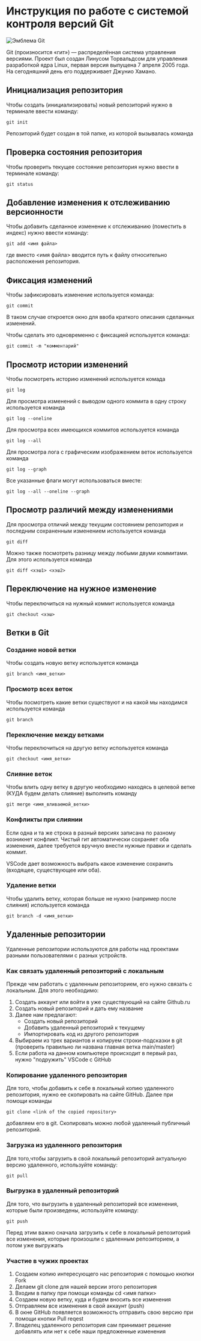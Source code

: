 # **Инструкция по работе с системой контроля версий Git**

![Эмблема Git](git.jpg)

Git (произносится «гит») — распределённая система управления версиями. Проект был создан Линусом Торвальдсом для управления разработкой ядра Linux, первая версия выпущена 7 апреля 2005 года. На сегодняшний день его поддерживает Джунио Хамано.

## Инициализация репозитория

Чтобы создать (инициализировать) новый репозиторий нужно в терминале ввести команду:

    git init

Репозиторий будет создан в той папке, из которой вызывалась команда

## Проверка состояния репозитория

Чтобы проверить текущее состояние репозитория нужно ввести в терминале команду:

    git status

## Добавление изменения к отслеживанию версионности

Чтобы добавить сделанное изменение к отслеживанию (поместить в индекс) нужно ввести команду:

    git add <имя файла>

где вместо <имя файла> вводится путь к файлу относительно расположения репозитория.

## Фиксация изменений

Чтобы зафиксировать изменение используется команда:

    git commit

В таком случае откроется окно для ввоба краткого описания сделанных изменений.

Чтобы сделать это одновременно с фиксацией используется команда:

    git commit -m "комментарий"

## Просмотр истории изменений

Чтобы посмотреть историю изменений используется комада

    git log

Для просмотра изменений с выводом одного коммита в одну строку используется команда

    git log --oneline

Для просмотра всех имеющихся коммитов используется команда

    git log --all

Для просмотра лога с графическим изображением веток используется команда

    git log --graph

Все указанные флаги могут использоваться вместе:

    git log --all --oneline --graph

## Просмотр различий между изменениями

Для просмотра отличий между текущим состоянием репозитория и последним сохраненным изменением используется команда

    git diff

Можно также посмотреть разницу между любыми двуми коммитами. Для этого используется команда

    git diff <хэш1> <хэш2>

## Переключение на нужное изменение

Чтобы переключиться на нужный коммит используется команда

    git checkout <хэш>

## Ветки в Git

### Создание новой ветки

Чтобы создать новую ветку используется команда

    git branch <имя_ветки>

### Просмотр всех веток

Чтобы посмотреть какие ветки существуют и на какой мы находимся используется команда

    git branch

### Переключение между ветками

Чтобы переключиться на другую ветку используется команда

    git checkout <имя_ветки>

### Слияние веток

Чтобы влить одну ветку в другую необходимо находясь в целевой ветке (КУДА будем делать слияние) выполнить команду

    git merge <имя_вливаемой_ветки>

### Конфликты при слиянии

Если одна и та же строка в разный версиях записана по разному возникнет конфликт.
Чистый гит автоматически сохраняет оба изменения, далее требуется вручную внести нужные правки и сделать коммит.

VSСode дает возможность выбрать какое изменение сохранить (входящее, существующее или оба).

### Удаление ветки

Чтобы удалить ветку, которая больше не нужно (например после слияния) используется команда

    git branch -d <имя_ветки>

## Удаленные репозитории

Удаленные репозитории используются для работы над проектами разными пользователями с разных устройств.

### Как связать удаленный репозиторий с локальным 

Прежде чем работать с удаленным репозиторием, его нужно связать с локальным. Для этого необходимо:

1. Создать аккаунт или войти в уже существующий на сайте Github.ru
2. Создать новый репозиторий и дать ему название
3. Далее нам предлагают:
    * Создать новый репозиторий
    * Добавить удаленный репозиторий к текущему
    * Импортировать код из другого репозитория
4. Выбираем из трех вариантов и копируем строки-подсказки в git (проверить правильно ли названа главная ветка main/master)
5. Если работа на данном компьютере происходит в первый раз, нужно "подружить" VSCode c GitHub

### Копирование удаленного репозитория

Для того, чтобы добавить к себе в локальный копию удаленного репозитория, нужно ее скопировать на сайте GitHub. Далее при помощи команды

    git clone <link of the copied repository>

добавляем его в git. Скопировать можно любой удаленный публичный репозиторий.

### Загрузка из удаленного репозитория

Для того,чтобы загрузить в свой локальный репозиторий актуальную версию удаленного, используйте команду:

    git pull

### Выгрузка в удаленный репозиторий

Для того, что выгрузить в удаленный репозиторий все изменения, которые были произведены, используйте команду:

    git push

Перед этим важно сначала загрузить к себе в локальный репозиторий все изменения, которые произошли с удаленным репозиторием, а потом уже выгружать

### Участие в чужих проектах

1. Создаем копию интересующего нас репозитория с помощью кнопки Fork
2. Делаем git clone для нашей версии этого репозитория
3. Входим в папку при помощи команды cd <имя папки>
4. Создаем новую ветку, куда и будем вносить все изменения
5. Отправляем все изменения в свой аккаунт (push)
6. В окне GitHub появляется возможность отправить свою версию при помощи кнопки Pull reqest
7. Владелец удаленного репозитория сам принимает решение добавлять или нет к себе наши предложенные изменения
